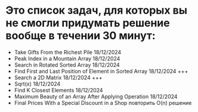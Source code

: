 # Это список задач, для которых вы не смогли придумать решение вообще в течении 30 минут:

- Take Gifts From the Richest Pile 18/12/2024
- Peak Index in a Mountain Array 18/12/2024 
- Search in Rotated Sorted Array 18/12/2024 
- Find First and Last Position of Element in Sorted Array 18/12/2024 +++
- Search a 2D Matrix 18/12/2024 +++
- Sqrt(x) 18/12/2024 
- Find K Closest Elements 18/12/2024 
- Maximum Beauty of an Array After Applying Operation 18/12/2024 
- Final Prices With a Special Discount in a Shop повторить O(n) решение




 

    